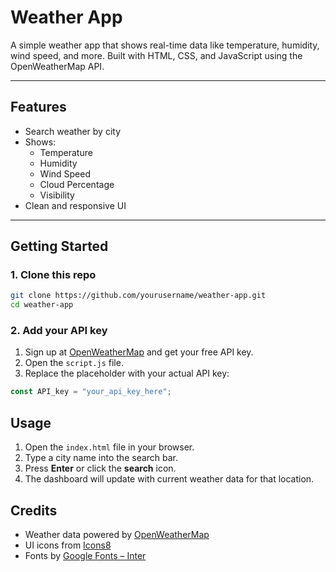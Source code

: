 # Weather App

A simple weather app that shows real-time data like temperature, humidity, wind speed, and more. Built with HTML, CSS, and JavaScript using the OpenWeatherMap API.

---

## Features

- Search weather by city
- Shows:
  - Temperature
  - Humidity
  - Wind Speed
  - Cloud Percentage
  - Visibility
- Clean and responsive UI

---

## Getting Started

### 1. Clone this repo

```bash
git clone https://github.com/yourusername/weather-app.git
cd weather-app
```
### 2. Add your API key

1. Sign up at [OpenWeatherMap](https://openweathermap.org/api) and get your free API key.
2. Open the `script.js` file.
3. Replace the placeholder with your actual API key:

```js
const API_key = "your_api_key_here";
```
## Usage

1. Open the `index.html` file in your browser.
2. Type a city name into the search bar.
3. Press **Enter** or click the **search** icon.
4. The dashboard will update with current weather data for that location.
   
## Credits

- Weather data powered by [OpenWeatherMap](https://openweathermap.org)
- UI icons from [Icons8](https://icons8.com)
- Fonts by [Google Fonts – Inter](https://fonts.google.com/specimen/Inter)
